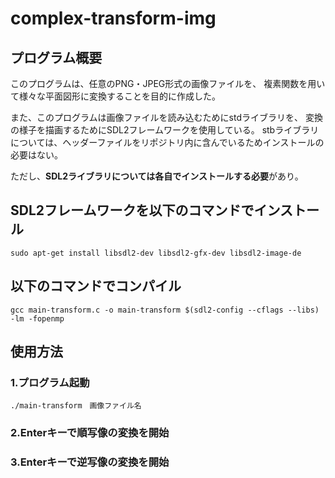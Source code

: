 # complex-transform-img
## プログラム概要
このプログラムは、任意のPNG・JPEG形式の画像ファイルを、
複素関数を用いて様々な平面図形に変換することを目的に作成した。

また、このプログラムは画像ファイルを読み込むためにstdライブラリを、
変換の様子を描画するためにSDL2フレームワークを使用している。
stbライブラリについては、ヘッダーファイルをリポジトリ内に含んでいるためインストールの必要はない。

ただし、**SDL2ライブラリについては各自でインストールする必要**があり。

## SDL2フレームワークを以下のコマンドでインストール
```
sudo apt-get install libsdl2-dev libsdl2-gfx-dev libsdl2-image-de
```
## 以下のコマンドでコンパイル
```
gcc main-transform.c -o main-transform $(sdl2-config --cflags --libs) -lm -fopenmp
```
## 使用方法
### 1.プログラム起動
`./main-transform　画像ファイル名 `
### 2.Enterキーで順写像の変換を開始
### 3.Enterキーで逆写像の変換を開始

